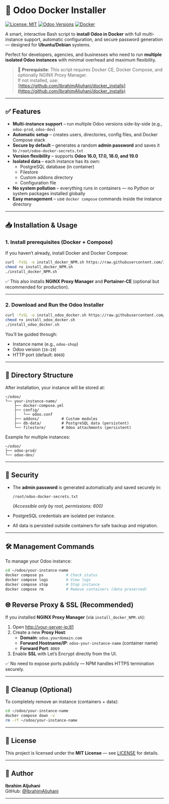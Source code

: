 # 🐳 Odoo Docker Installer

[![License: MIT](https://img.shields.io/badge/License-MIT-blue.svg)](LICENSE)
[![Odoo Versions](https://img.shields.io/badge/Odoo-16%20|%2017%20|%2018%20|%2019-blueviolet)]()
[![Docker](https://img.shields.io/badge/Docker-Ready-2496ED.svg?logo=docker)]()

A smart, interactive Bash script to **install Odoo in Docker** with full multi-instance support, automatic configuration, and secure password generation — designed for **Ubuntu/Debian** systems.

Perfect for developers, agencies, and businesses who need to run **multiple isolated Odoo instances** with minimal overhead and maximum flexibility.

> 🔗 **Prerequisite**: This script requires Docker CE, Docker Compose, and optionally NGINX Proxy Manager.  
> If not installed, use: [https://github.com/IbrahimAljuhani/docker_installs](https://github.com/IbrahimAljuhani/docker_installs)

---

## ✅ Features

- **Multi-instance support** – run multiple Odoo versions side-by-side (e.g., `odoo-prod`, `odoo-dev`)
- **Automatic setup** – creates users, directories, config files, and Docker Compose stack
- **Secure by default** – generates a random **admin password** and saves it to `/root/odoo-docker-secrets.txt`
- **Version flexibility** – supports **Odoo 16.0, 17.0, 18.0, and 19.0**
- **Isolated data** – each instance has its own:
  - PostgreSQL database (in container)
  - Filestore
  - Custom addons directory
  - Configuration file
- **No system pollution** – everything runs in containers — no Python or system packages installed globally
- **Easy management** – use `docker compose` commands inside the instance directory

---

## 📥 Installation & Usage

### 1. Install prerequisites (Docker + Compose)

If you haven’t already, install Docker and Docker Compose:

```bash
curl -fsSL -o install_docker_NPM.sh https://raw.githubusercontent.com/IbrahimAljuhani/docker_installs/main/install_docker_NPM.sh
chmod +x install_docker_NPM.sh
./install_docker_NPM.sh
```

✅ This also installs **NGINX Proxy Manager** and **Portainer-CE** (optional but recommended for production).

---

### 2. Download and Run the Odoo Installer

```bash
curl -fsSL -o install_odoo_docker.sh https://raw.githubusercontent.com/IbrahimAljuhani/InstallOdooScript/main/install_odoo_docker/install_odoo_docker.sh
chmod +x install_odoo_docker.sh
./install_odoo_docker.sh
```

You’ll be guided through:
- Instance name (e.g., `odoo-shop`)
- Odoo version (`16–19`)
- HTTP port (default: `8069`)

---

## 📁 Directory Structure

After installation, your instance will be stored at:

```
~/odoo/
└── your-instance-name/
    ├── docker-compose.yml
    ├── config/
    │   └── odoo.conf
    ├── addons/          # Custom modules
    ├── db-data/         # PostgreSQL data (persistent)
    └── filestore/       # Odoo attachments (persistent)
```

Example for multiple instances:
```
~/odoo/
├── odoo-prod/
└── odoo-dev/
```

---

## 🔐 Security

- The **admin password** is generated automatically and saved securely in:

  ```
  /root/odoo-docker-secrets.txt
  ```

  *(Accessible only by root, permissions: 600)*

- PostgreSQL credentials are isolated per instance.  
- All data is persisted outside containers for safe backup and migration.

---

## 🛠️ Management Commands

To manage your Odoo instance:

```bash
cd ~/odoo/your-instance-name
docker compose ps          # Check status
docker compose logs        # View logs
docker compose stop        # Stop instance
docker compose rm          # Remove containers (data preserved)
```

## 🌐 Reverse Proxy & SSL (Recommended)

If you installed **NGINX Proxy Manager** (via `install_docker_NPM.sh`):

1. Open [http://your-server-ip:81](http://your-server-ip:81)
2. Create a new **Proxy Host**:
   - **Domain**: `odoo.yourdomain.com`
   - **Forward Hostname/IP**: `odoo-your-instance-name` (container name)
   - **Forward Port**: `8069`
3. Enable **SSL** with Let’s Encrypt directly from the UI.

✅ No need to expose ports publicly — NPM handles HTTPS termination securely.

---

## 🧹 Cleanup (Optional)

To completely remove an instance (containers + data):

```bash
cd ~/odoo/your-instance-name
docker compose down -v
rm -rf ~/odoo/your-instance-name
```

---

## 📜 License

This project is licensed under the **MIT License** — see [LICENSE](LICENSE) for details.

---

## 🙌 Author

**Ibrahim Aljuhani**  
GitHub: [@IbrahimAljuhani](https://github.com/IbrahimAljuhani)

---


<!--
Tags: Odoo, Docker, Installer, Bash, DevOps, Ubuntu, Debian, NGINX Proxy Manager, Odoo Docker Compose
-->

